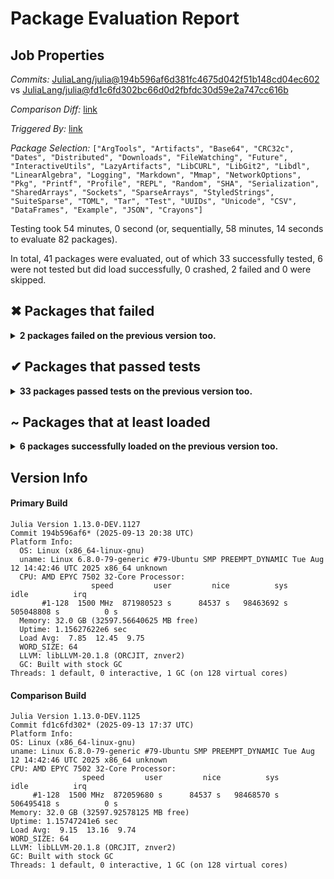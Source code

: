 # Package Evaluation Report

## Job Properties

*Commits:* [JuliaLang/julia@194b596af6d381fc4675d042f51b148cd04ec602](https://github.com/JuliaLang/julia/commit/194b596af6d381fc4675d042f51b148cd04ec602) vs [JuliaLang/julia@fd1c6fd302bc66d0d2fbfdc30d59e2a747cc616b](https://github.com/JuliaLang/julia/commit/fd1c6fd302bc66d0d2fbfdc30d59e2a747cc616b)

*Comparison Diff:* [link](https://github.com/JuliaLang/julia/compare/fd1c6fd302bc66d0d2fbfdc30d59e2a747cc616b...194b596af6d381fc4675d042f51b148cd04ec602)

*Triggered By:* [link](https://github.com/JuliaLang/julia/pull/59543#issuecomment-3292952923)

*Package Selection:* `["ArgTools", "Artifacts", "Base64", "CRC32c", "Dates", "Distributed", "Downloads", "FileWatching", "Future", "InteractiveUtils", "LazyArtifacts", "LibCURL", "LibGit2", "Libdl", "LinearAlgebra", "Logging", "Markdown", "Mmap", "NetworkOptions", "Pkg", "Printf", "Profile", "REPL", "Random", "SHA", "Serialization", "SharedArrays", "Sockets", "SparseArrays", "StyledStrings", "SuiteSparse", "TOML", "Tar", "Test", "UUIDs", "Unicode", "CSV", "DataFrames", "Example", "JSON", "Crayons"]`

Testing took 54 minutes, 0 second (or, sequentially, 58 minutes, 14 seconds to evaluate 82 packages).

In total, 41 packages were evaluated, out of which 33 successfully tested, 6 were not tested but did load successfully, 0 crashed, 2 failed and 0 were skipped.


## ✖ Packages that failed

<details><summary><strong>2 packages failed on the previous version too.</strong></summary>
<p>

<details open><summary>Package has test failures: 1 packages</summary>
<p>


| Package | History (8-13 to 9-11) |
| ------- | ------- |
| [REPL v1.11.0](https://s3.amazonaws.com/julialang-reports/nanosoldier/pkgeval/by_hash/194b596_vs_fd1c6fd/REPL.primary.log) | <span class="history">▇▇▇▇▇▇▇▇▅▅▅▅</span> |

</p>
</details>

<details open><summary>Test duration exceeded the time limit: 1 packages</summary>
<p>


| Package | History (8-13 to 9-11) |
| ------- | ------- |
| [DataFrames v1.8.0](https://s3.amazonaws.com/julialang-reports/nanosoldier/pkgeval/by_hash/194b596_vs_fd1c6fd/DataFrames.primary.log) | <span class="history">▅▅▅▅▅▅▅▅▅▅▅▅</span> |

</p>
</details>


</p>
</details>


## ✔ Packages that passed tests

<details><summary><strong>33 packages passed tests on the previous version too.</strong></summary>
<p>

<details open><summary>Other: 33 packages</summary>
<p>


| Package | History (8-13 to 9-11) |
| ------- | ------- |
| [Dates v1.11.0](https://s3.amazonaws.com/julialang-reports/nanosoldier/pkgeval/by_hash/194b596_vs_fd1c6fd/Dates.primary.log) | <span class="history">▇▇▇▇▇▇▇▇▇▇▇▇</span> |
| [TOML v1.0.3](https://s3.amazonaws.com/julialang-reports/nanosoldier/pkgeval/by_hash/194b596_vs_fd1c6fd/TOML.primary.log) | <span class="history">▇▇▇▇▇▇▇▇▇▇▇▇</span> |
| [Libdl v1.11.0](https://s3.amazonaws.com/julialang-reports/nanosoldier/pkgeval/by_hash/194b596_vs_fd1c6fd/Libdl.primary.log) | <span class="history">▇▇▇▇▇▇▇▇▇▇▇▇</span> |
| [Random v1.11.0](https://s3.amazonaws.com/julialang-reports/nanosoldier/pkgeval/by_hash/194b596_vs_fd1c6fd/Random.primary.log) | <span class="history">▇▇▇▇▇▇▇▇▇▇▇▇</span> |
| [UUIDs v1.11.0](https://s3.amazonaws.com/julialang-reports/nanosoldier/pkgeval/by_hash/194b596_vs_fd1c6fd/UUIDs.primary.log) | <span class="history">▇▇▇▇▇▇▇▇▇▇▇▇</span> |
| [Test v1.11.0](https://s3.amazonaws.com/julialang-reports/nanosoldier/pkgeval/by_hash/194b596_vs_fd1c6fd/Test.primary.log) | <span class="history">▅▇▅▅▇▅▇▇▇▅▇▇</span> |
| [Printf v1.11.0](https://s3.amazonaws.com/julialang-reports/nanosoldier/pkgeval/by_hash/194b596_vs_fd1c6fd/Printf.primary.log) | <span class="history">▇▇▇▇▇▇▇▇▇▇▇▇</span> |
| [Markdown v1.11.0](https://s3.amazonaws.com/julialang-reports/nanosoldier/pkgeval/by_hash/194b596_vs_fd1c6fd/Markdown.primary.log) | <span class="history">▇▇▇▇▇▇▇▇▇▇▇▇</span> |
| [InteractiveUtils v1.11.0](https://s3.amazonaws.com/julialang-reports/nanosoldier/pkgeval/by_hash/194b596_vs_fd1c6fd/InteractiveUtils.primary.log) | <span class="history">▇▇▇▇▇▇▇▇▇▇▇▇</span> |
| [LibGit2 v1.11.0](https://s3.amazonaws.com/julialang-reports/nanosoldier/pkgeval/by_hash/194b596_vs_fd1c6fd/LibGit2.primary.log) | <span class="history">▇▇▇▇▇▇▇▇▇▇▇▇</span> |
| [Mmap v1.11.0](https://s3.amazonaws.com/julialang-reports/nanosoldier/pkgeval/by_hash/194b596_vs_fd1c6fd/Mmap.primary.log) | <span class="history">▇▇▇▇▇▇▇▇▇▇▇▇</span> |
| [Unicode v1.11.0](https://s3.amazonaws.com/julialang-reports/nanosoldier/pkgeval/by_hash/194b596_vs_fd1c6fd/Unicode.primary.log) | <span class="history">▇▇▇▇▇▇▇▇▇▇▇▇</span> |
| [Logging v1.11.0](https://s3.amazonaws.com/julialang-reports/nanosoldier/pkgeval/by_hash/194b596_vs_fd1c6fd/Logging.primary.log) | <span class="history">▇▇▇▇▇▇▇▇▇▇▇▇</span> |
| [Serialization v1.11.0](https://s3.amazonaws.com/julialang-reports/nanosoldier/pkgeval/by_hash/194b596_vs_fd1c6fd/Serialization.primary.log) | <span class="history">▇▇▇▇▇▇▇▇▇▇▇▇</span> |
| [Future v1.11.0](https://s3.amazonaws.com/julialang-reports/nanosoldier/pkgeval/by_hash/194b596_vs_fd1c6fd/Future.primary.log) | <span class="history">▇▇▇▇▇▇▇▇▇▇▇▇</span> |
| [JSON v0.21.4](https://s3.amazonaws.com/julialang-reports/nanosoldier/pkgeval/by_hash/194b596_vs_fd1c6fd/JSON.primary.log) | <span class="history">▇▇▇▇▇▇▇▇▇▇▇▇</span> |
| [SuiteSparse](https://s3.amazonaws.com/julialang-reports/nanosoldier/pkgeval/by_hash/194b596_vs_fd1c6fd/SuiteSparse.primary.log) | <span class="history">▇▇▇▇▇▇▇▇▇▇▇▇</span> |
| [LazyArtifacts v1.11.0](https://s3.amazonaws.com/julialang-reports/nanosoldier/pkgeval/by_hash/194b596_vs_fd1c6fd/LazyArtifacts.primary.log) | <span class="history">▇▇▇▇▇▇▇▇▇▇▇▇</span> |
| [SHA v0.7.0](https://s3.amazonaws.com/julialang-reports/nanosoldier/pkgeval/by_hash/194b596_vs_fd1c6fd/SHA.primary.log) | <span class="history">▇▇▇▇▇▇▇▇▇▇▇▇</span> |
| [NetworkOptions v1.3.0](https://s3.amazonaws.com/julialang-reports/nanosoldier/pkgeval/by_hash/194b596_vs_fd1c6fd/NetworkOptions.primary.log) | <span class="history">▇▇▇▇▇▇▇▇▇▇▇▇</span> |
| [Base64 v1.11.0](https://s3.amazonaws.com/julialang-reports/nanosoldier/pkgeval/by_hash/194b596_vs_fd1c6fd/Base64.primary.log) | <span class="history">▇▇▇▇▇▇▇▇▇▇▇▇</span> |
| [Crayons v4.1.1](https://s3.amazonaws.com/julialang-reports/nanosoldier/pkgeval/by_hash/194b596_vs_fd1c6fd/Crayons.primary.log) | <span class="history">▇▇▇▇▇▇▇▇▇▇▇▇</span> |
| [FileWatching v1.11.0](https://s3.amazonaws.com/julialang-reports/nanosoldier/pkgeval/by_hash/194b596_vs_fd1c6fd/FileWatching.primary.log) | <span class="history">▇▇▇▇▇▇▇▇▇▇▇▇</span> |
| [Sockets v1.11.0](https://s3.amazonaws.com/julialang-reports/nanosoldier/pkgeval/by_hash/194b596_vs_fd1c6fd/Sockets.primary.log) | <span class="history">▇▇▇▇▇▇▇▇▇▇▇▇</span> |
| [SharedArrays v1.11.0](https://s3.amazonaws.com/julialang-reports/nanosoldier/pkgeval/by_hash/194b596_vs_fd1c6fd/SharedArrays.primary.log) | <span class="history">▇▇▇▇▇▇▇▇▇▇▇▇</span> |
| [ArgTools v1.1.2](https://s3.amazonaws.com/julialang-reports/nanosoldier/pkgeval/by_hash/194b596_vs_fd1c6fd/ArgTools.primary.log) | <span class="history">▇▇▇▇▇▇▇▇▇▇▇▇</span> |
| [LibCURL v0.6.4](https://s3.amazonaws.com/julialang-reports/nanosoldier/pkgeval/by_hash/194b596_vs_fd1c6fd/LibCURL.primary.log) | <span class="history">▇▇▇▇▇▇▇▇▇▇▇▇</span> |
| [Downloads v1.7.0](https://s3.amazonaws.com/julialang-reports/nanosoldier/pkgeval/by_hash/194b596_vs_fd1c6fd/Downloads.primary.log) | <span class="history">▇▇▇▇▇▇▇▇▇▇▇▇</span> |
| [Profile v1.11.0](https://s3.amazonaws.com/julialang-reports/nanosoldier/pkgeval/by_hash/194b596_vs_fd1c6fd/Profile.primary.log) | <span class="history">▇▇▇▇▇▇▇▇▇▇▇▇</span> |
| [Tar v1.10.0](https://s3.amazonaws.com/julialang-reports/nanosoldier/pkgeval/by_hash/194b596_vs_fd1c6fd/Tar.primary.log) | <span class="history">▇▇▇▇▇▇▇▇▇▇▇▇</span> |
| [CRC32c v1.11.0](https://s3.amazonaws.com/julialang-reports/nanosoldier/pkgeval/by_hash/194b596_vs_fd1c6fd/CRC32c.primary.log) | <span class="history">▇▇▇▇▇▇▇▇▇▇▇▇</span> |
| [StyledStrings v1.11.0](https://s3.amazonaws.com/julialang-reports/nanosoldier/pkgeval/by_hash/194b596_vs_fd1c6fd/StyledStrings.primary.log) | <span class="history">▇▇▇▇▇▇▇▇▇▇▇▇</span> |
| [Example v0.5.5](https://s3.amazonaws.com/julialang-reports/nanosoldier/pkgeval/by_hash/194b596_vs_fd1c6fd/Example.primary.log) | <span class="history">▇▇▇▇▇▇▇▇▇▇▇▇</span> |

</p>
</details>


</p>
</details>


## ~ Packages that at least loaded

<details><summary><strong>6 packages successfully loaded on the previous version too.</strong></summary>
<p>

<details open><summary>Other: 6 packages</summary>
<p>


| Package | History (8-13 to 9-11) |
| ------- | ------- |
| [Pkg v1.13.0](https://s3.amazonaws.com/julialang-reports/nanosoldier/pkgeval/by_hash/194b596_vs_fd1c6fd/Pkg.primary.log) | <span class="history">▅▅▅▅▅▅▅▅▅▅▅▅</span> |
| [Artifacts v1.11.0](https://s3.amazonaws.com/julialang-reports/nanosoldier/pkgeval/by_hash/194b596_vs_fd1c6fd/Artifacts.primary.log) | <span class="history">▅▅▅▅▅▅▅▅▅▅▅▅</span> |
| [LinearAlgebra v1.13.0](https://s3.amazonaws.com/julialang-reports/nanosoldier/pkgeval/by_hash/194b596_vs_fd1c6fd/LinearAlgebra.primary.log) | <span class="history">▅▅▅▅▅▅▅▅▅▅▅▅</span> |
| [SparseArrays v1.13.0](https://s3.amazonaws.com/julialang-reports/nanosoldier/pkgeval/by_hash/194b596_vs_fd1c6fd/SparseArrays.primary.log) | <span class="history">▅▅▅▅▅▅▅▅▅▅▅▅</span> |
| [Distributed v1.11.0](https://s3.amazonaws.com/julialang-reports/nanosoldier/pkgeval/by_hash/194b596_vs_fd1c6fd/Distributed.primary.log) | <span class="history">▅▅▅▅▅▅▅▅▅▅▅▅</span> |
| [CSV v0.10.15](https://s3.amazonaws.com/julialang-reports/nanosoldier/pkgeval/by_hash/194b596_vs_fd1c6fd/CSV.primary.log) | <span class="history">▅▅▅▅▅▅▅▅▅▅▅▅</span> |

</p>
</details>


</p>
</details>


## Version Info

#### Primary Build

```
Julia Version 1.13.0-DEV.1127
Commit 194b596af6* (2025-09-13 20:38 UTC)
Platform Info:
  OS: Linux (x86_64-linux-gnu)
  uname: Linux 6.8.0-79-generic #79-Ubuntu SMP PREEMPT_DYNAMIC Tue Aug 12 14:42:46 UTC 2025 x86_64 unknown
  CPU: AMD EPYC 7502 32-Core Processor: 
                  speed         user         nice          sys         idle          irq
       #1-128  1500 MHz  871980523 s      84537 s   98463692 s  505048808 s          0 s
  Memory: 32.0 GB (32597.56640625 MB free)
  Uptime: 1.15627622e6 sec
  Load Avg:  7.85  12.45  9.75
  WORD_SIZE: 64
  LLVM: libLLVM-20.1.8 (ORCJIT, znver2)
  GC: Built with stock GC
Threads: 1 default, 0 interactive, 1 GC (on 128 virtual cores)

```

  #### Comparison Build

  ```
Julia Version 1.13.0-DEV.1125
Commit fd1c6fd302* (2025-09-13 17:37 UTC)
Platform Info:
  OS: Linux (x86_64-linux-gnu)
  uname: Linux 6.8.0-79-generic #79-Ubuntu SMP PREEMPT_DYNAMIC Tue Aug 12 14:42:46 UTC 2025 x86_64 unknown
  CPU: AMD EPYC 7502 32-Core Processor: 
                  speed         user         nice          sys         idle          irq
       #1-128  1500 MHz  872059680 s      84537 s   98468570 s  506495418 s          0 s
  Memory: 32.0 GB (32597.92578125 MB free)
  Uptime: 1.15747241e6 sec
  Load Avg:  9.15  13.16  9.74
  WORD_SIZE: 64
  LLVM: libLLVM-20.1.8 (ORCJIT, znver2)
  GC: Built with stock GC
Threads: 1 default, 0 interactive, 1 GC (on 128 virtual cores)

  ```
  <!-- Generated on 2025-09-15T14:10:56.941 -->
